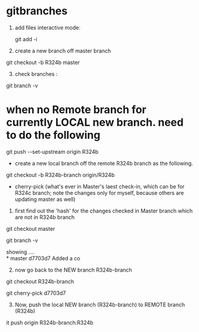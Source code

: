 # gitbranches
1. add files interactive mode:

   git add -i 


2. create a new branch off master branch 

git checkout -b R324b master

3. check branches :

git branch -v

# when no Remote branch for currently LOCAL new branch.  need to do the following
git push --set-upstream origin R324b


* create a new local branch off the remote R324b branch as the following.

git checkout -b R324b-branch origin/R324b



* cherry-pick (what's ever in Master's laest check-in, which can be for R324c branch;  note the changes only for myself,  because others are updating master as well)

1. first find out the 'hash' for the changes checked in Master branch which are not in R324b branch 

git checkout master

git branch -v

   showing ....   
                * master       d7703d7 Added a co

2. now go back to the NEW branch  R324b-branch

git checkout R324b-branch

git cherry-pick d7703d7 


3. Now, push the local NEW branch (R324b-branch) to REMOTE branch (R324b) 

it push origin R324b-branch:R324b





